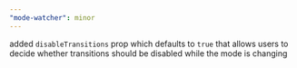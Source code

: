 ```yaml
---
"mode-watcher": minor
---
```


added `disableTransitions` prop which defaults to `true` that allows users to decide whether transitions should be disabled while the mode is changing
